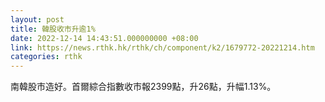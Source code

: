 ```yaml
---
layout: post
title: 韓股收市升逾1%
date: 2022-12-14 14:43:51.000000000 +08:00
link: https://news.rthk.hk/rthk/ch/component/k2/1679772-20221214.htm
categories: rthk
---
```


南韓股市造好。首爾綜合指數收市報2399點，升26點，升幅1.13%。
